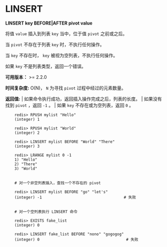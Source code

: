 # LINSERT


**LINSERT key BEFORE|AFTER pivot value**

将值 ``value`` 插入到列表 ``key`` 当中，位于值 ``pivot`` 之前或之后。

当 ``pivot`` 不存在于列表 ``key`` 时，不执行任何操作。

当 ``key`` 不存在时， ``key`` 被视为空列表，不执行任何操作。

如果 ``key`` 不是列表类型，返回一个错误。 

**可用版本：**
    >= 2.2.0

**时间复杂度:**
    O(N)， ``N`` 为寻找 ``pivot`` 过程中经过的元素数量。

**返回值:**
    | 如果命令执行成功，返回插入操作完成之后，列表的长度。
    | 如果没有找到 ``pivot`` ，返回 ``-1`` 。
    | 如果 ``key`` 不存在或为空列表，返回 ``0`` 。

```
    redis> RPUSH mylist "Hello"
    (integer) 1

    redis> RPUSH mylist "World"
    (integer) 2

    redis> LINSERT mylist BEFORE "World" "There"
    (integer) 3

    redis> LRANGE mylist 0 -1
    1) "Hello"
    2) "There"
    3) "World"


    # 对一个非空列表插入，查找一个不存在的 pivot

    redis> LINSERT mylist BEFORE "go" "let's"    
    (integer) -1                                    # 失败


    # 对一个空列表执行 LINSERT 命令

    redis> EXISTS fake_list  
    (integer) 0

    redis> LINSERT fake_list BEFORE "nono" "gogogog"
    (integer) 0                                      # 失败
```